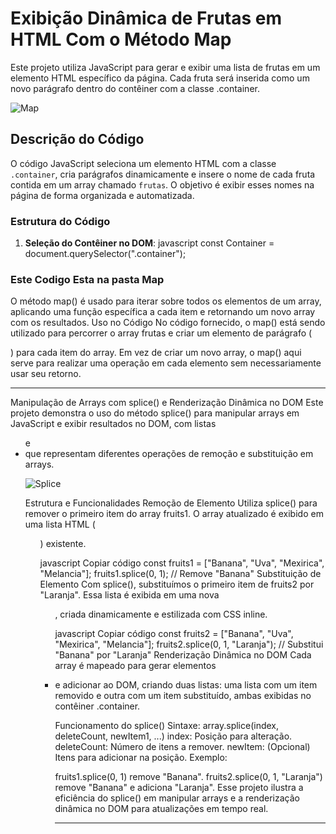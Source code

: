 # Exibição Dinâmica de Frutas em HTML Com o Método Map

Este projeto utiliza JavaScript para gerar e exibir uma lista de frutas em um elemento HTML específico da página. Cada fruta será inserida como um novo parágrafo dentro do contêiner com a classe .container.

![Map](https://github.com/user-attachments/assets/0629d461-1ed2-445a-b88a-452660d7c28b)

## Descrição do Código

O código JavaScript seleciona um elemento HTML com a classe `.container`, cria parágrafos dinamicamente e insere o nome de cada fruta contida em um array chamado `frutas`. O objetivo é exibir esses nomes na página de forma organizada e automatizada.

### Estrutura do Código

1. **Seleção do Contêiner no DOM**:
   javascript
   const Container = document.querySelector(".container");

 ### Este Codigo Esta na pasta Map

O método map() é usado para iterar sobre todos os elementos de um array, aplicando uma função específica a cada item e retornando um novo array com os resultados.
Uso no Código
No código fornecido, o map() está sendo utilizado para percorrer o array frutas e criar um elemento de parágrafo (<p>) para cada item do array. Em vez de criar um novo array, o map() aqui serve para realizar uma operação em cada elemento sem necessariamente usar seu retorno.

 -----------------------------


Manipulação de Arrays com splice() e Renderização Dinâmica no DOM
Este projeto demonstra o uso do método splice() para manipular arrays em JavaScript e exibir resultados no DOM, com listas <ul> e <li> que representam diferentes operações de remoção e substituição em arrays.

![Splice](https://github.com/user-attachments/assets/5169573b-5bf7-411e-b892-628576f7a8f6)

Estrutura e Funcionalidades
Remoção de Elemento
Utiliza splice() para remover o primeiro item do array fruits1. O array atualizado é exibido em uma lista HTML (<ul>) existente.

javascript
Copiar código
const fruits1 = ["Banana", "Uva", "Mexirica", "Melancia"];
fruits1.splice(0, 1); // Remove "Banana"
Substituição de Elemento
Com splice(), substituímos o primeiro item de fruits2 por "Laranja". Essa lista é exibida em uma nova <ul>, criada dinamicamente e estilizada com CSS inline.

javascript
Copiar código
const fruits2 = ["Banana", "Uva", "Mexirica", "Melancia"];
fruits2.splice(0, 1, "Laranja"); // Substitui "Banana" por "Laranja"
Renderização Dinâmica no DOM
Cada array é mapeado para gerar elementos <li> e adicionar ao DOM, criando duas listas: uma lista com um item removido e outra com um item substituído, ambas exibidas no contêiner .container.

Funcionamento do splice()
Sintaxe: array.splice(index, deleteCount, newItem1, ...)
index: Posição para alteração.
deleteCount: Número de itens a remover.
newItem: (Opcional) Itens para adicionar na posição.
Exemplo:

fruits1.splice(0, 1) remove "Banana".
fruits2.splice(0, 1, "Laranja") remove "Banana" e adiciona "Laranja".
Esse projeto ilustra a eficiência do splice() em manipular arrays e a renderização dinâmica no DOM para atualizações em tempo real.

 -----------------------------

 
